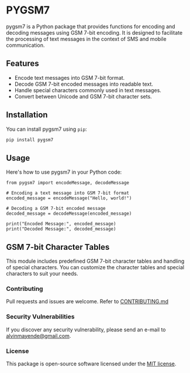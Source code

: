 # PYGSM7

pygsm7 is a Python package that provides functions for encoding and decoding messages using GSM 7-bit encoding. It is designed to facilitate the processing of text messages in the context of SMS and mobile communication.

## Features

- Encode text messages into GSM 7-bit format.
- Decode GSM 7-bit encoded messages into readable text.
- Handle special characters commonly used in text messages.
- Convert between Unicode and GSM 7-bit character sets.

## Installation

You can install pygsm7 using `pip`:

```bash
pip install pygsm7
```

## Usage

Here's how to use pygsm7 in your Python code:

```
from pygsm7 import encodeMessage, decodeMessage

# Encoding a text message into GSM 7-bit format
encoded_message = encodeMessage("Hello, world!")

# Decoding a GSM 7-bit encoded message
decoded_message = decodeMessage(encoded_message)

print("Encoded Message:", encoded_message)
print("Decoded Message:", decoded_message)

```

## GSM 7-bit Character Tables
This module includes predefined GSM 7-bit character tables and handling of special characters. You can customize the character tables and special characters to suit your needs.

### Contributing
Pull requests and issues are welcome. Refer to [CONTRIBUTING.md](./CONTRIBUTING.md)

### Security Vulnerabilities
If you discover any security vulnerability, please send an e-mail to alvinmayende@gmail.com.

### License
This package is open-source software licensed under the [MIT license](LICENSE.md).
